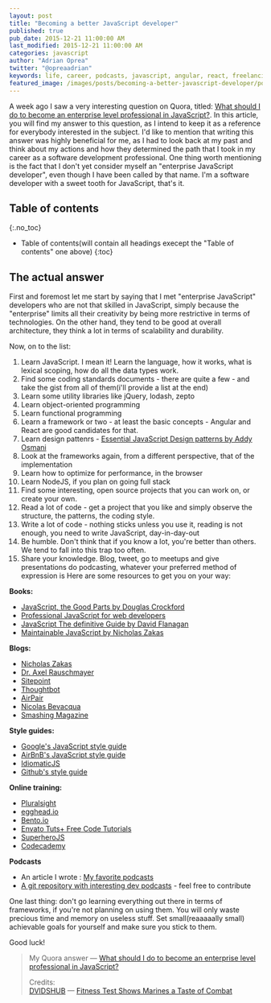 ```yaml
---
layout: post
title: "Becoming a better JavaScript developer"
published: true
pub_date: 2015-12-21 11:00:00 AM
last_modified: 2015-12-21 11:00:00 AM
categories: javascript
author: "Adrian Oprea"
twitter: "@opreaadrian"
keywords: life, career, podcasts, javascript, angular, react, freelancing, frameworks
featured_image: /images/posts/becoming-a-better-javascript-developer/post.jpg
---
```


A week ago I saw a very interesting question on Quora, titled:  [What should I do to become an enterprise level professional in JavaScript?](https://www.quora.com/What-should-I-do-to-become-an-enterprise-level-professional-in-JavaScript/). In this article, you will find my answer to this question, as I intend to keep it as a reference for everybody interested in the subject. I'd like to mention that writing this answer was highly beneficial for me, as I had to look back at my past and think about my actions and how they determined the path that I took in my career as a software development professional.
One thing worth mentioning is the fact that I don't yet consider myself an "enterprise JavaScript developer", even though I have been called by that name. I'm a software developer with a sweet tooth for JavaScript, that's it.

## Table of contents
{:.no_toc}

* Table of contents(will contain all headings execept the "Table of contents" one above)
{:toc}

## The actual answer
First and foremost let me start by saying that I met "enterprise JavaScript" developers who are not that skilled in JavaScript, simply because the "enterprise" limits all their creativity by being more restrictive in terms of technologies.
On the other hand, they tend to be good at overall architecture, they think a lot in terms of scalability and durability.

Now, on to the list:

1. Learn JavaScript. I mean it! Learn the language, how it works, what is lexical scoping, how do all the data types work.
2. Find some coding standards documents - there are quite a few - and take the gist from all of them(i'll provide a list at the end)
3. Learn some utility libraries like jQuery, lodash,  zepto
4. Learn object-oriented programming
5. Learn functional programming
6. Learn a framework or two - at least the basic concepts - Angular and React are good candidates for that.
7. Learn design pattenrs - [Essential JavaScript Design patterns by Addy Osmani](http://addyosmani.com/resources/essentialjsdesignpatterns/book/)
8. Look at the frameworks again, from a different perspective, that of the implementation
9. Learn how to optimize for performance, in the browser
10. Learn NodeJS, if you plan on going full stack
11. Find some interesting, open source projects that you can work on, or create your own.
12. Read a lot of code - get a project that you like and simply observe the structure, the patterns, the coding style.
13. Write a lot of code - nothing sticks unless you use it, reading is not enough, you need to write JavaScript, day-in-day-out
14. Be humble. Don't think that if you know a lot, you're better than others. We tend to fall into this trap too often.
15. Share your knowledge. Blog, tweet, go to meetups and give presentations do podcasting, whatever your preferred method of expression is
Here are some resources to get you on your way:

**Books:**

* [JavaScript, the Good Parts by Douglas Crockford](http://shop.oreilly.com/product/9780596517748.do)
* [Professional JavaScript for web developers](http://shop.oreilly.com/product/9781118026694.do)
* [JavaScript The definitive Guide by David Flanagan](http://shop.oreilly.com/product/9780596805531.do)
* [Maintainable JavaScript by Nicholas Zakas](http://shop.oreilly.com/product/0636920025245.do)

**Blogs:**

* [Nicholas Zakas](https://www.nczonline.net)
* [Dr. Axel Rauschmayer](http://www.2ality.com/)
* [Sitepoint](http://www.sitepoint.com/)
* [Thoughtbot](https://robots.thoughtbot.com/)
* [AirPair](https://www.airpair.com)
* [Nicolas Bevacqua](https://ponyfoo.com/)
* [Smashing Magazine](http://www.smashingmagazine.com/)

**Style guides:**

* [Google's JavaScript style guide](https://google.github.io/styleguide/javascriptguide.xml)
* [AirBnB's JavaScript style guide](https://github.com/airbnb/javascript)
* [IdiomaticJS](https://github.com/rwaldron/idiomatic.js/)
* [Github's style guide](https://github.com/styleguide/javascript)

**Online training:**

* [Pluralsight](http://pluralsight.com)
* [egghead.io](http://egghead.io)
* [Bento.io](https://www.bento.io/)
* [Envato Tuts+ Free Code Tutorials](http://code.tutsplus.com/)
* [SuperheroJS](http://superherojs.com/)
* [Codecademy](https://www.codecademy.com/)

**Podcasts**

* An article I wrote : [My favorite podcasts](https://codesi.nz/my-favorite-podcasts/)
* [A git repository with interesting dev podcasts](https://github.com/opreaadrian/great-podcasts) - feel free to contribute

One last thing: don't go learning everything out there in terms of frameworks, if you're not planning on using them.
You will only waste precious time and memory on useless stuff. Set small(reaaaaally small) achievable goals for yourself and make sure you stick to them.

Good luck!

> My Quora answer &mdash; [What should I do to become an enterprise level professional in JavaScript?](https://www.quora.com/What-should-I-do-to-become-an-enterprise-level-professional-in-JavaScript/answer/Adrian-Oprea)
>  
> Credits:  
> [DVIDSHUB](https://www.flickr.com/photos/dvids/) &mdash; [Fitness Test Shows Marines a Taste of Combat](https://flic.kr/p/5KpvAf)
